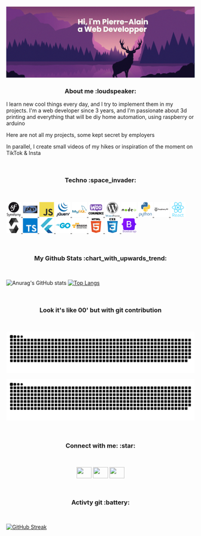 
![MasterHead](./images/banner.png)

<h3 align="center">About me :loudspeaker:</h3>

<p>I learn new cool things every day, and I try to implement them in my projects. I'm a web developer since 3 years, and I'm passionate about 3d printing and everything that will be diy home automation, using raspberry or arduino</p>
<p>Here are not all my projects, some kept secret by employers</p>

<p>In parallel, I create small videos of my hikes or inspiration of the moment on TikTok & Insta </p>
<br>
<h3 align="center">Techno :space_invader:</h3>

<br>
<p align="left"> 
<a href="#" target="_blank"> <img src="./images/symfony-original-wordmark.svg" alt="python" width="40" height="40"/> </a> 
<a href="#" target="_blank"> <img src="./images/php-original.svg" alt="linux" width="40" height="40"/> </a> 
<a href="#" target="_blank"> <img src="./images/javascript-original.svg" alt="figma" width="40" height="40"/><a> 
<a href="#" target="_blank"> <img src="./images/jquery-original-wordmark.svg" alt="flutter" width="40" height="40"/> </a> 
<a href="#" target="_blank"> <img src="./images/mysql-original-wordmark.svg" alt="git" width="40" height="40"/> </a> 
<a href="#" target="_blank"> <img src="./images/woocommerce-original-wordmark.svg" alt="python" width="40" height="40"/> </a> 
<a href="#" target="_blank"> <img src="./images/wordpress-original.svg" alt="python" width="40" height="40"/> </a> 
<a href="#" target="_blank"> <img src="./images/nodejs-original-wordmark.svg" alt="html5" width="40" height="40"/> </a> 
<a href="#" target="_blank"> <img src="./images/python-original-wordmark.svg" alt="photoshop" width="40" height="40"/> </a> 
<a href="#" target="_blank"> <img src="./images/raspberrypi-line-wordmark.svg" alt="python" width="40" height="40"/> </a> 
<a href="#" target="_blank"> <img src="./images/react-original-wordmark.svg" alt="python" width="40" height="40"/> </a> 
<a href="#" target="_blank"> <img src="./images/solidity-original.svg" alt="python" width="40" height="40"/> </a> 
<a href="#" target="_blank"> <img src="./images/typescript-original.svg" alt="python" width="40" height="40"/> </a> 
<a href="#" target="_blank"> <img src="./images/flutter-original.svg" alt="cplusplus" width="40" height="40"/> </a> 
<a href="#" target="_blank"> <img src="./images/go-original-wordmark.svg" alt="css3" width="40" height="40"/> </a> 
<a href="#" target="_blank"> <img src="./images/amazonwebservices-original-wordmark.svg" alt="css3" width="40" height="40"/> </a> 
<a href="#" target="_blank"> <img src="./images/html5-original-wordmark.svg" alt="css3" width="40" height="40"/> </a> 
<a href="#" target="_blank"> <img src="./images/css3-original-wordmark.svg" alt="css3" width="40" height="40"/> </a> 
<a href="#" target="_blank"> <img src="./images/bootstrap-original-wordmark.svg" alt="css3" width="40" height="40"/> </a>  
</p>


<br>
<h3 align="center">My Github Stats :chart_with_upwards_trend:</h3> 
<br>

![Anurag's GitHub stats](https://github-readme-stats.vercel.app/api?username=ClaudieFaukan&show_icons=true&theme=radical)
[![Top Langs](https://github-readme-stats.vercel.app/api/top-langs/?username=ClaudieFaukan&theme=radical&layout=compact&card_width=290)](https://github.com/anuraghazra/github-readme-stats)

<br>
<h3 align="center">Look it's like 00' but with git contribution</h3>
<br>

<a href="#" target="_blank"> <img src="./images/github-user-contribution.svg" alt="snake git"/> </a>  


![GitHub Snake dark](./github-contribution-grid-snake-dark.svg?#gh-dark-mode-only)
  
<br>
<h3 align="center">Connect with me: :star:</h3>
<br>
<p align="center">
<a href="[your link](https://twitter.com/tytoon76)" target="blank"><img align="center" src="https://cdn.jsdelivr.net/npm/simple-icons@3.0.1/icons/twitter.svg" alt="" height="30" width="40" /></a>
<a href="[your link](https://www.linkedin.com/in/pierrealain-petrel/)" target="blank"><img align="center" src="https://cdn.jsdelivr.net/npm/simple-icons@3.0.1/icons/linkedin.svg" alt="" height="30" width="40" /></a>
<a href="[your link](https://www.instagram.com/pap_agency_/)" target="blank"><img align="center" src="https://cdn.jsdelivr.net/npm/simple-icons@3.0.1/icons/instagram.svg" alt="" height="30" width="40" /></a>
</p>
<br>
<h3 align="center">Activty git :battery:</h3>
<br>

[![GitHub Streak](https://github-readme-streak-stats.herokuapp.com/?user=ClaudieFaukan&theme=radical)](https://git.io/streak-stats)

